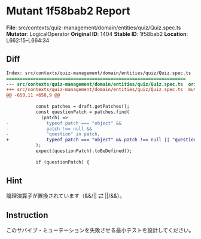 # Mutant 1f58bab2 Report

**File**: src/contexts/quiz-management/domain/entities/quiz/Quiz.spec.ts
**Mutator**: LogicalOperator
**Original ID**: 1404
**Stable ID**: 1f58bab2
**Location**: L662:15–L664:34

## Diff

```diff
Index: src/contexts/quiz-management/domain/entities/quiz/Quiz.spec.ts
===================================================================
--- src/contexts/quiz-management/domain/entities/quiz/Quiz.spec.ts	original
+++ src/contexts/quiz-management/domain/entities/quiz/Quiz.spec.ts	mutated #1404
@@ -658,11 +658,9 @@
 
           const patches = draft.getPatches();
           const questionPatch = patches.find(
             (patch) =>
-              typeof patch === "object" &&
-              patch !== null &&
-              "question" in patch,
+              typeof patch === "object" && patch !== null || "question" in patch,
           );
           expect(questionPatch).toBeDefined();
 
           if (questionPatch) {
```

## Hint

論理演算子が置換されています（&&/|| ⇄ ||/&&）。

## Instruction

このサバイブ・ミューテーションを失敗させる最小テストを設計してください。
